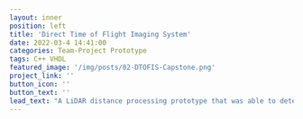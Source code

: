 ```yaml
---
layout: inner
position: left
title: 'Direct Time of Flight Imaging System'
date: 2022-03-4 14:41:00
categories: Team-Project Prototype
tags: C++ VHDL
featured_image: '/img/posts/02-DTOFIS-Capstone.png'
project_link: ''
button_icon: ''
button_text: ''
lead_text: "A LiDAR distance processing prototype that was able to determine the distance of objects from the system in real time. The range of processed objects was adjustable, and the processed distances were displayed to the user. The prototype was created using a AD-96TOF1-EBZ Evaluation Kit, Zybo Z7 FPGA board, and Raspberry Pi 3. This project was completed for our Capstone and was given to our client at the end of the project's timeline."
---
```

